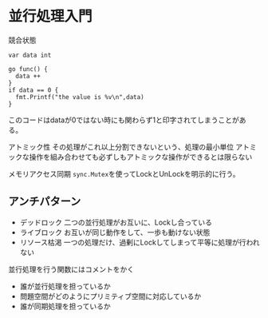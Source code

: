 # 並行処理入門

競合状態
```
var data int

go func() {
  data ++
}
if data == 0 {
  fmt.Printf("the value is %v\n",data)
}
```

このコードはdataが0ではない時にも関わらず1と印字されてしまうことがある。

アトミック性
その処理がこれ以上分割できないという、処理の最小単位
アトミックな操作を組み合わせても必ずしもアトミックな操作ができるとは限らない

メモリアクセス同期
`sync.Mutex`を使ってLockとUnLockを明示的に行う。

## アンチパターン
- デッドロック
二つの並行処理がお互いに、Lockし合っている
- ライブロック
お互いが同じ動作をして、一歩も動けない状態
- リソース枯渇
一つの処理だけ、過剰にLockしてしまって平等に処理が行われない

並行処理を行う関数にはコメントをかく
- 誰が並行処理を担っているか
- 問題空間がどのようにプリミティブ空間に対応しているか
- 誰が同期処理を担っているか